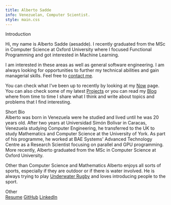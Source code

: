 ```yaml
---
title: Alberto Sadde
info: Venezuelan, Computer Scientist.
style: main.css
---
```


<div id="main-content" class="mainContent">
<div class="sec-wrapper">

<div class="sec">
<div class="sec-title">Introduction</div>
<div id="intro" class="sec-content">

Hi, my name is Alberto Sadde (aesadde). I recently graduated from the MSc in
Computer Science at Oxford University where I focused Functional Programming
and got interested in Machine Learning.

I am interested in these areas as well as general software
engineering. I am always looking for opportunities to further my technical
abilities and gain managerial skills. Feel free to <a
href="mailto:albertosadde@gmail.com">contact me</a>.

You can check what I've been up to recently by looking at my [Now](/now.html)
page. You can also check some of my latest [Projects](/projects.html) or you can
read my [Blog](/blog.html) where from time to time I share what I think and
write about topics and problems that I find interesting.
</div>
</div>


<div class="sec">
<div class="sec-title">Short Bio</div>
<div id="bio" class="sec-content">
Alberto was born in Venezuela were he studied and lived until he was 20 years
old. After two years at Universidad Simón Bolívar in Caracas, Venezuela
studying Computer Engineering, he transferred to the UK to study Mathematics
and Computer Science at the University of York. As part of his programme, he
worked at BAE Systems' Advanced Technology Centre as a Research Scientist
focusing on parallel and GPU programming. More recently, Alberto graduated from
the MSc in Computer Science at Oxford University.

Other than Computer Science and Mathematics Alberto enjoys all sorts of sports,
especially if they are outdoor or if there is water involved. He is always
trying to play [Underwater
Rugby](https://en.wikipedia.org/wiki/Underwater_rugby) and loves introducing
people to the sport.
</div>
</div>

<div class="sec">
<div class="sec-title">Other</div>
<div id="other" class="sec-content">
<a href="./files/cv.pdf" target="_blank">Resume</a>
<a href="https://github.com/aesadde" target="_blank">GitHub</a>
<a href="https://uk.linkedin.com/in/aesadde" target="_blank">LinkedIn</a>
</div>
</div>

</div>
</div>
